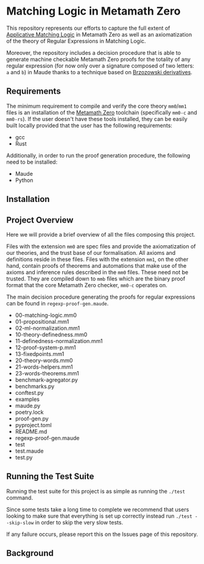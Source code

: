 # Matching Logic in Metamath Zero

This repository represents our efforts to capture the full extent of [Applicative Matching Logic](https://fsl.cs.illinois.edu/publications/chen-rosu-2019-trb.html) in Metamath Zero as well as an axiomatization of the theory of Regular Expressions in Matching Logic.

Moreover, the repository includes a decision procedure that is able to generate machine checkable Metamath Zero proofs for the totality of any regular expression (for now only over a signature composed of two letters: `a` and `b`) in Maude thanks to a technique based on [Brzozowski derivatives](https://dl.acm.org/doi/10.1145/321239.321249).

## Requirements

The minimum requirement to compile and verify the core theory `mm0`/`mm1` files is an installation of the [Metamath Zero](https://github.com/digama0/mm0) toolchain (specifically `mm0-c` and `mm0-rs`). If the user doesn't have these tools installed, they can be easily built locally provided that the user has the following requirements:
* gcc
* Rust

Additionally, in order to run the proof generation procedure, the following need to be installed:
* Maude
* Python

## Installation

## Project Overview

Here we will provide a brief overview of all the files composing this project.

Files with the extension `mm0` are spec files and provide the axiomatization of our theories, and the trust base of our formalisation. All axioms and definitions reside in these files. Files with the extension `mm1`, on the other hand, contain proofs of theorems and automations that make use of the axioms and inference rules described in the `mm0` files. These need not be trusted. They are compiled down to `mmb` files which are the binary proof format that the core Metamath Zero checker, `mm0-c` operates on.

The main decision procedure generating the proofs for regular expressions can be found in `regexp-proof-gen.maude`.

* 00-matching-logic.mm0
* 01-propositional.mm1
* 02-ml-normalization.mm1
* 10-theory-definedness.mm0
* 11-definedness-normalization.mm1
* 12-proof-system-p.mm1
* 13-fixedpoints.mm1
* 20-theory-words.mm0
* 21-words-helpers.mm1
* 23-words-theorems.mm1
* benchmark-agregator.py
* benchmarks.py
* conftest.py
* examples
* maude.py
* poetry.lock
* proof-gen.py
* pyproject.toml
* README.md
* regexp-proof-gen.maude
* test
* test.maude
* test.py

## Running the Test Suite

Running the test suite for this project is as simple as running the `./test` command.

Since some tests take a long time to complete we recommend that users looking to make sure that everything is set up correctly instead run `./test --skip-slow` in order to skip the very slow tests.

If any failure occurs, please report this on the Issues page of this repository.

## Background
